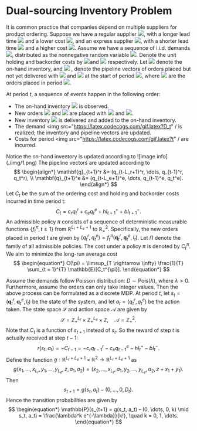 # Dual-sourcing Inventory Problem

It is common practice that companies depend on multiple suppliers for product ordering. 
Suppose we have a regular supplier <img src="https://latex.codecogs.com/gif.latex?R" />, with a longer lead time <img src="https://latex.codecogs.com/gif.latex?L_r" /> and a lower cost <img src="https://latex.codecogs.com/gif.latex?c_r" />, and an express supplier <img src="https://latex.codecogs.com/gif.latex?E" />, with a shorter lead time <img src="https://latex.codecogs.com/gif.latex?L_e" /> and a higher cost <img src="https://latex.codecogs.com/gif.latex?c_e" />. Assume we have a sequence of i.i.d. demands <img src="https://latex.codecogs.com/gif.latex?\{D_t,t\ge1\}" />, distributed as the nonnegative random variable <img src="https://latex.codecogs.com/gif.latex?D" />. Denote the unit holding and backorder costs by <img src="https://latex.codecogs.com/gif.latex?h" />and <img src="https://latex.codecogs.com/gif.latex?b" /> respectively. Let <img src="https://latex.codecogs.com/gif.latex?I_t" /> denote the on-hand inventory, and <img src="https://latex.codecogs.com/gif.latex?\mathbf{q}_t^r=\{q_{t-i}^r,i\in[L_r]\},\mathbf{q}_t^e=\{q_{t-i}^e,i\in[L_e]\} " /> , denote the pipeline vectors of orders placed but not yet delivered with <img src="https://latex.codecogs.com/gif.latex?R" /> and <img src="https://latex.codecogs.com/gif.latex?E" /> at the start of period <img src="https://latex.codecogs.com/gif.latex?t" />, where <img src="https://latex.codecogs.com/gif.latex?q_{t-i}^r,q_{t-i}^e" /> are the orders placed in period <img src="https://latex.codecogs.com/gif.latex?t-i" />.

At period $t$, a sequence of events happen in the following order:

- The on-hand inventory <img src="https://latex.codecogs.com/gif.latex?I_t" /> is observed.
- New orders <img src="https://latex.codecogs.com/gif.latex?q_t^r" /> and <img src="https://latex.codecogs.com/gif.latex?q_t^e" />  are placed with <img src="https://latex.codecogs.com/gif.latex?R" /> and <img src="https://latex.codecogs.com/gif.latex?E" />.
-  New inventory <img src="https://latex.codecogs.com/gif.latex?q_{t-L_r}^r+q_{t-L_e}^e" /> is delivered and added to the on-hand inventory.
- The demand <img src="https://latex.codecogs.com/gif.latex?D_t" / is realized; the inventory and pipeline vectors are updated.
-  Costs for period <img src="https://latex.codecogs.com/gif.latex?t" / are incurred.

Notice the on-hand inventory is updated according to 
![image info] (./img/1.png)
The pipeline vectors are updated according to
$$
\begin{align*}
    \mathbf{q}_{t+1}^r &= (q_{t-L_r+1}^r, \dots, q_{t-1}^r, q_t^r), \\
    \mathbf{q}_{t+1}^e &= (q_{t-L_e+1}^e, \dots, q_{t-1}^e, q_t^e).
\end{align*}
$$
Let $C_t$ be the sum of the ordering cost and holding and backorder costs incurred in time period t:
$$
\begin{equation*}
    C_{t} = c_r q_t^r + c_e q_t^e + h I_{t+1}^+ + b I_{t+1}^-.
\end{equation*}
$$
An admissible policy $\pi$ consists of a sequence of deterministic measurable functions $\{f_t^{\pi}, t\geq 1\}$ from $\mathbb{R}^{L_r + L_e + 1}$ to $\mathbb{R}^2_+$. Specifically, the new orders placed in period $t$ are given by $(q_t^r, q_t^e) = f_t^{\pi} (\mathbf{q}_t^r, \mathbf{q}_t^e, I_t)$. Let $\Pi$ denote the family of all admissible policies. The cost under a policy $\pi$ is denoted by $C_t^{\pi}$. We aim to minimize the long-run average cost
$$
\begin{equation*}
    C(\pi) = \limsup_{T \rightarrow \infty} \frac{1}{T} \sum_{t = 1}^{T} \mathbb{E}[C_t^{\pi}].
\end{equation*}
$$


Assume the demands follow Poisson distribution: $D \sim \mathrm{Pois}(\lambda)$, where $\lambda > 0$. Furthermore, assume the orders can only take integer values. Then the above process can be formulated as a discrete MDP. At period $t$, let $s_t = (\mathbf{q}_t^r, \mathbf{q}_t^e, I_t)$ be the state of the system, and let $a_t = (q_t^r, q_t^e)$ be the action taken. The state space $\mathcal{S}$ and action space $\mathcal{A}$ are given by
$$
\begin{equation*}
    \mathcal{S} = \mathbb{Z}_+^{L_r} \times \mathbb{Z}_+^{L_e} \times \mathbb{Z}, \quad \mathcal{A} = \mathbb{Z}_+^2.
\end{equation*}
$$
Note that $C_t$ is a function of $s_{t+1}$ instead of $s_t$. So the reward of step $t$ is actually received at step $t-1$:
$$
\begin{equation*}
    r(s_t, a_t) = - C_{t-1} = -c_r q_{t-1}^r - c_e q_{t-1}^e - h I_t^+ - b I_t^-.
\end{equation*}
$$
Define the function $g: \mathbb{R}^{L_r + L_e + 1} \times \mathbb{R}^{2} \rightarrow \mathbb{R}^{L_r + L_e + 1}$ as
$$
\begin{equation*}
    g(x_1, \dots, x_{L_r}, y_1, \dots, y_{L_e}, z, a_1, a_2) = (x_2, \dots, x_{L_r}, a_1, y_2, \dots, y_{L_e}, a_2, z + x_1 + y_1).
\end{equation*}
$$
Then
$$
\begin{equation*}
    s_{t+1} = g(s_t, a_t) - (0, \dots, 0, D_t).
\end{equation*}
$$
Hence the transition probabilities are given by
$$
\begin{equation*}
    \mathbb{P}(s_{t+1} = g(s_t, a_t) - (0, \dots, 0, k) \mid s_t, a_t) = \frac{\lambda^k e^{-\lambda}}{k!}, \quad k = 0, 1, \dots.
\end{equation*}
$$


